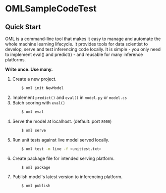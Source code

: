 # OMLSampleCodeTest


## Quick Start

OML is a command-line tool that makes it easy to manage and
automate the whole machine learning lifecycle. It provides tools for
data scientist to develop, serve and test inferencing code locally.
It is simple - you only need to implement eval() and predict() -
and reusable for many inference platforms.

**Write once. Use many.**

1. Create a new project.
    ```sh
        $ oml init NewModel
    ```
1. Implement `predict()` and `eval()` in `model.py` or `model.cs`
1. Batch scoring with `eval()`
    ```sh
        $ oml eval
    ```
1. Serve the model at localhost. (default: port `8000`)
    ```sh
        $ oml serve
    ```
1. Run unit tests against live model served locally.
    ```sh
        $ oml test -m live -f <unittest.txt>
    ```
1. Create package file for intended serving platform.
    ```sh
        $ oml package
    ```
1. Publish model's latest version to inferencing platform.
    ```sh
        $ oml publish
    ```